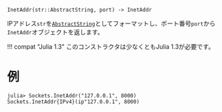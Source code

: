 ```
InetAddr(str::AbstractString, port) -> InetAddr
```

IPアドレス`str`を[`AbstractString`](@ref)としてフォーマットし、ポート番号`port`から`InetAddr`オブジェクトを返します。

!!! compat "Julia 1.3"
    このコンストラクタは少なくともJulia 1.3が必要です。


# 例

```jldoctest
julia> Sockets.InetAddr("127.0.0.1", 8000)
Sockets.InetAddr{IPv4}(ip"127.0.0.1", 8000)
```
